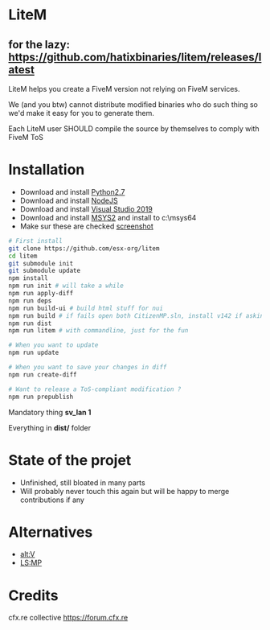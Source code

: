 # LiteM

## for the lazy: https://github.com/hatixbinaries/litem/releases/latest

LiteM helps you create a FiveM version not relying on FiveM services.

We (and you btw) cannot distribute modified binaries who do such thing so we'd make it easy for you to generate them.

Each LiteM user SHOULD compile the source by themselves to comply with FiveM ToS

# Installation

- Download and install [Python2.7](https://www.python.org/downloads/release/python-2718/)
- Download and install [NodeJS](https://nodejs.org/dist/v12.16.2/node-v12.16.2-x64.msi)
- Download and install [Visual Studio 2019](https://visualstudio.microsoft.com/vs/)
- Download and install [MSYS2](http://repo.msys2.org/distrib/x86_64/msys2-x86_64-20190524.exe) and install to c:\msys64
- Make sur these are checked [screenshot](https://i.imgur.com/ZYZb9Na.png)

```bash
# First install
git clone https://github.com/esx-org/litem
cd litem
git submodule init
git submodule update
npm install
npm run init # will take a while
npm run apply-diff
npm run deps
npm run build-ui # build html stuff for nui
npm run build # if fails open both CitizenMP.sln, install v142 if asking for and restore nuget packages  
npm run dist
npm run litem # with commandline, just for the fun

# When you want to update
npm run update

# When you want to save your changes in diff
npm run create-diff

# Want to release a ToS-compliant modification ?
npm run prepublish
```

Mandatory thing **sv_lan 1**

Everything in **dist/** folder

# State of the projet
- Unfinished, still bloated in many parts
- Will probably never touch this again but will be happy to merge contributions if any

# Alternatives

- [alt:V](https://altv.mp)
- [LS:MP](https://los-santos-multiplayer.com)

# Credits
cfx.re collective https://forum.cfx.re
